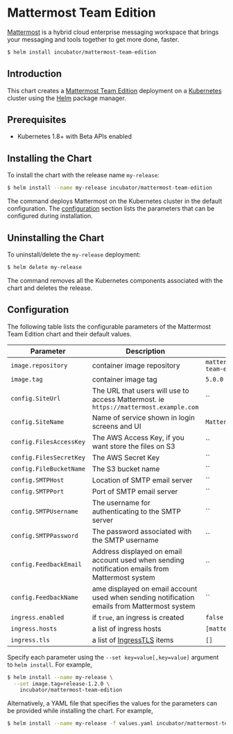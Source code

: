 # Mattermost Team Edition

[Mattermost](https://mattermost.com/) is a hybrid cloud enterprise messaging workspace that brings your messaging and tools together to get more done, faster.


```bash
$ helm install incubator/mattermost-team-edition
```

## Introduction

This chart creates a [Mattermost Team Edition](https://mattermost.com/) deployment on a [Kubernetes](http://kubernetes.io)
cluster using the [Helm](https://helm.sh) package manager.

## Prerequisites

- Kubernetes 1.8+ with Beta APIs enabled

## Installing the Chart

To install the chart with the release name `my-release`:

```bash
$ helm install --name my-release incubator/mattermost-team-edition
```

The command deploys Mattermost on the Kubernetes cluster in the default configuration. The [configuration](#configuration)
section lists the parameters that can be configured during installation.

## Uninstalling the Chart

To uninstall/delete the `my-release` deployment:

```bash
$ helm delete my-release
```
The command removes all the Kubernetes components associated with the chart and deletes the release.

## Configuration

The following table lists the configurable parameters of the Mattermost Team Edition chart and their default values.

Parameter | Description | Default
--- | --- | ---
`image.repository` | container image repository | `mattermost/mattermost-team-edition`
`image.tag` | container image tag | `5.0.0`
`config.SiteUrl`   | The URL that users will use to access Mattermost. ie `https://mattermost.example.com`|  ``
`config.SiteName`  | Name of service shown in login screens and UI | `Mattermost`
`config.FilesAccessKey` | The AWS Access Key, if you want store the files on S3 | ``
`config.FilesSecretKey` | The AWS Secret Key | ``
`config.FileBucketName` | The S3 bucket name | ``
`config.SMTPHost` | Location of SMTP email server | ``
`config.SMTPPort` | Port of SMTP email server | ``
`config.SMTPUsername` | The username for authenticating to the SMTP server | ``
`config.SMTPPassword` | The password associated with the SMTP username | ``
`config.FeedbackEmail` | Address displayed on email account used when sending notification emails from Mattermost system | ``
`config.FeedbackName` | ame displayed on email account used when sending notification emails from Mattermost system | ``
`ingress.enabled` | if `true`, an ingress is created | `false`
`ingress.hosts` | a list of ingress hosts | `[mattermost.example.com]`
`ingress.tls` | a list of [IngressTLS](https://v1-8.docs.kubernetes.io/docs/api-reference/v1.8/#ingresstls-v1beta1-extensions) items | `[]`


Specify each parameter using the `--set key=value[,key=value]` argument to `helm install`. For example,

```bash
$ helm install --name my-release \
  --set image.tag=release-1.2.0 \
    incubator/mattermost-team-edition
```

Alternatively, a YAML file that specifies the values for the parameters can be provided while installing the chart. For example,

```bash
$ helm install --name my-release -f values.yaml incubator/mattermost-team-edition
```
